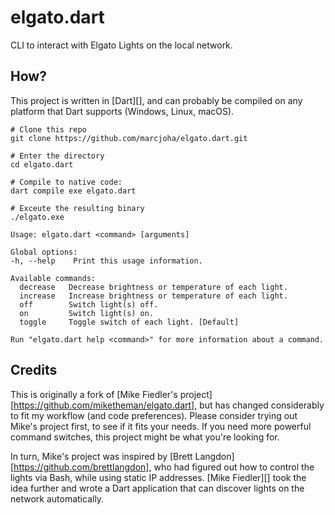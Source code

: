 # elgato.dart

CLI to interact with Elgato Lights on the local network.

## How?

This project is written in [Dart][], and can probably be compiled on any
platform that Dart supports (Windows, Linux, macOS).

```shell
# Clone this repo 
git clone https://github.com/marcjoha/elgato.dart.git

# Enter the directory
cd elgato.dart

# Compile to native code:
dart compile exe elgato.dart

# Exceute the resulting binary
./elgato.exe
```

```shell
Usage: elgato.dart <command> [arguments]

Global options:
-h, --help    Print this usage information.

Available commands:
  decrease   Decrease brightness or temperature of each light.
  increase   Increase brightness or temperature of each light.
  off        Switch light(s) off.
  on         Switch light(s) on.
  toggle     Toggle switch of each light. [Default]

Run "elgato.dart help <command>" for more information about a command.
```

## Credits

This is originally a fork of [Mike Fiedler's project][https://github.com/miketheman/elgato.dart],
but has changed considerably to fit my workflow (and code preferences). Please consider trying out
Mike's project first, to see if it fits your needs. If you need more powerful command switches, this
project might be what you're looking for.

In turn, Mike's project was inspired by [Brett Langdon][https://github.com/brettlangdon], who had
figured out how to control the lights via Bash, while using static IP
addresses. [Mike Fiedler][] took the idea further and wrote a Dart application that can discover
lights on the network automatically.
